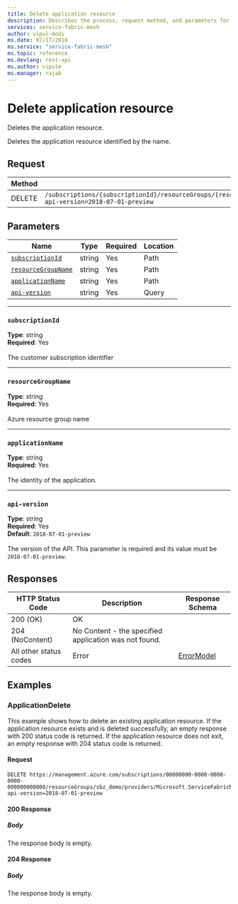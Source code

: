 ```yaml
---
title: Delete application resource
description: Describes the process, request method, and parameters for deleting applications and provides examples of deleting an application.
services: service-fabric-mesh
author: vipul-modi
ms.date: 07/17/2018
ms.service: "service-fabric-mesh"
ms.topic: reference
ms.devlang: rest-api
ms.author: vipulm
ms.manager: rajak
---
```

# Delete application resource
Deletes the application resource.

Deletes the application resource identified by the name.

## Request
| Method | Request URI |
| ------ | ----------- |
| DELETE | `/subscriptions/{subscriptionId}/resourceGroups/{resourceGroupName}/providers/Microsoft.ServiceFabricMesh/applications/{applicationName}?api-version=2018-07-01-preview` |


## Parameters
| Name | Type | Required | Location |
| --- | --- | --- | --- |
| [`subscriptionId`](#subscriptionid) | string | Yes | Path |
| [`resourceGroupName`](#resourcegroupname) | string | Yes | Path |
| [`applicationName`](#applicationname) | string | Yes | Path |
| [`api-version`](#api-version) | string | Yes | Query |

____
### `subscriptionId`
__Type__: string <br/>
__Required__: Yes<br/>
<br/>
The customer subscription identifier

____
### `resourceGroupName`
__Type__: string <br/>
__Required__: Yes<br/>
<br/>
Azure resource group name

____
### `applicationName`
__Type__: string <br/>
__Required__: Yes<br/>
<br/>
The identity of the application.

____
### `api-version`
__Type__: string <br/>
__Required__: Yes<br/>
__Default__: `2018-07-01-preview` <br/>
<br/>
The version of the API. This parameter is required and its value must be `2018-07-01-preview`.

## Responses

| HTTP Status Code | Description | Response Schema |
| --- | --- | --- |
| 200 (OK) | OK<br/> |  |
| 204 (NoContent) | No Content - the specified application was not found.<br/> |  |
| All other status codes | Error<br/> | [ErrorModel](sfmeshrp-model-errormodel.md) |

## Examples

### ApplicationDelete

This example shows how to delete an existing application resource. If the application resource exists and is deleted successfully, an empty response with 200 status code is returned. If the application resource does not exit, an empty response with 204 status code is returned.

#### Request
```
DELETE https://management.azure.com/subscriptions/00000000-0000-0000-0000-000000000000/resourceGroups/sbz_demo/providers/Microsoft.ServiceFabricMesh/applications/helloWorldAppWindows?api-version=2018-07-01-preview
```

#### 200 Response
##### Body
The response body is empty.
#### 204 Response
##### Body
The response body is empty.